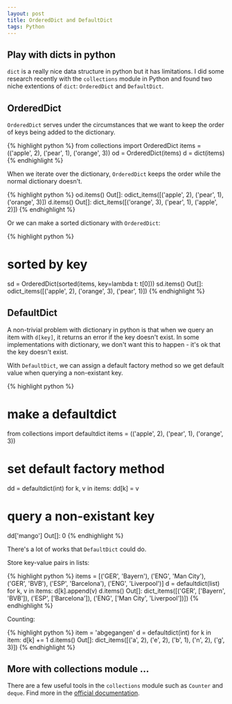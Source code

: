 ```yaml
---
layout: post
title: OrderedDict and DefaultDict
tags: Python
---
```

## Play with dicts in python

`dict` is a really nice data structure in python but it has limitations. I did some research recently  with the `collections` module in Python and found two niche extentions of `dict`: `OrderedDict` and `DefaultDict`.

## OrderedDict

`OrderedDict` serves under the circumstances that we want to keep the order of keys being added to the dictionary.

{% highlight python %}
from collections import OrderedDict
items = (('apple', 2), ('pear', 1), ('orange', 3))
od = OrderedDict(items)
d = dict(items)
{% endhighlight %}

When we iterate over the dictionary, `OrderedDict` keeps the order while the normal dictionary doesn't.

{% highlight python %}
od.items()
Out[]: odict_items([('apple', 2), ('pear', 1), ('orange', 3)])
d.items()
Out[]: dict_items([('orange', 3), ('pear', 1), ('apple', 2)])
{% endhighlight %}

Or we can make a sorted dictionary with `OrderedDict`:

{% highlight python %}
# sorted by key
sd = OrderedDict(sorted(items, key=lambda t: t[0]))
sd.items()
Out[]: odict_items([('apple', 2), ('orange', 3), ('pear', 1)])
{% endhighlight %}

## DefaultDict

A non-trivial problem with dictionary in python is that when we query an item with `d[key]`, it returns an error if the key doesn't exist. In some implementations with dictionary, we don't want this to happen - it's ok that the key doesn't exist. 

With `DefaultDict`, we can assign a default factory method so we get default value when querying a non-existant key.

{% highlight python %}
# make a defaultdict
from collections import defaultdict
items = (('apple', 2), ('pear', 1), ('orange', 3))

# set default factory method
dd = defaultdict(int)
for k, v in items:
    dd[k] = v

# query a non-existant key
dd['mango']
Out[]: 0
{% endhighlight %}

There's a lot of works that `DefaultDict` could do.

Store key-value pairs in lists:

{% highlight python %}
items = [('GER', 'Bayern'), ('ENG', 'Man City'), ('GER', 'BVB'), ('ESP', 'Barcelona'), ('ENG', 'Liverpool')]
d = defaultdict(list)
for k, v in items:
    d[k].append(v)
d.items()
Out[]: dict_items([('GER', ['Bayern', 'BVB']), ('ESP', ['Barcelona']), ('ENG', ['Man City', 'Liverpool'])])
{% endhighlight %}

Counting:

{% highlight python %}
item = 'abgegangen'
d = defaultdict(int)
for k in item:
    d[k] += 1
d.items()
Out[]: dict_items([('a', 2), ('e', 2), ('b', 1), ('n', 2), ('g', 3)])
{% endhighlight %}

## More with collections module ...

There are a few useful tools in the `collections` module such as `Counter` and `deque`. Find more in the [official documentation](https://docs.python.org/2/library/collections.html#module-collections).
